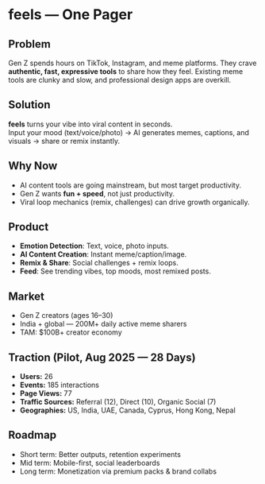 # feels — One Pager

## Problem
Gen Z spends hours on TikTok, Instagram, and meme platforms. They crave **authentic, fast, expressive tools** to share how they feel. Existing meme tools are clunky and slow, and professional design apps are overkill.

## Solution
**feels** turns your vibe into viral content in seconds.  
Input your mood (text/voice/photo) → AI generates memes, captions, and visuals → share or remix instantly.

## Why Now
- AI content tools are going mainstream, but most target productivity.  
- Gen Z wants **fun + speed**, not just productivity.  
- Viral loop mechanics (remix, challenges) can drive growth organically.

## Product
- **Emotion Detection**: Text, voice, photo inputs.  
- **AI Content Creation**: Instant meme/caption/image.  
- **Remix & Share**: Social challenges + remix loops.  
- **Feed**: See trending vibes, top moods, most remixed posts.  

## Market
- Gen Z creators (ages 16–30)  
- India + global — 200M+ daily active meme sharers  
- TAM: $100B+ creator economy  

## Traction (Pilot, Aug 2025 — 28 Days)
- **Users:** 26  
- **Events:** 185 interactions  
- **Page Views:** 77  
- **Traffic Sources:** Referral (12), Direct (10), Organic Social (7)  
- **Geographies:** US, India, UAE, Canada, Cyprus, Hong Kong, Nepal  

## Roadmap
- Short term: Better outputs, retention experiments  
- Mid term: Mobile-first, social leaderboards  
- Long term: Monetization via premium packs & brand collabs  
